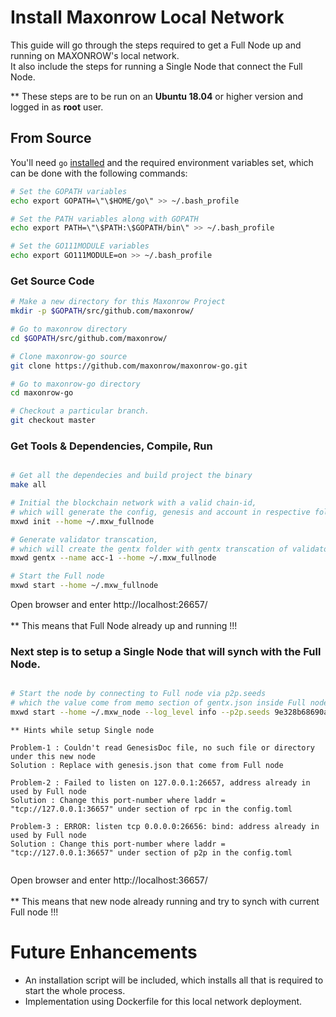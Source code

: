 

# Install Maxonrow Local Network 
This guide will go through the steps required to get a Full Node up and running on MAXONROW's local network.<br/>
It also include the steps for running a Single Node that connect the Full Node.

** These steps are to be run on an **Ubuntu 18.04** or higher version and logged in as **root** user.


## From Source

You'll need `go` [installed](https://golang.org/doc/install) and the required
environment variables set, which can be done with the following commands:

```sh
# Set the GOPATH variables
echo export GOPATH=\"\$HOME/go\" >> ~/.bash_profile

# Set the PATH variables along with GOPATH
echo export PATH=\"\$PATH:\$GOPATH/bin\" >> ~/.bash_profile

# Set the GO111MODULE variables
echo export GO111MODULE=on >> ~/.bash_profile
```

### Get Source Code

```sh
# Make a new directory for this Maxonrow Project
mkdir -p $GOPATH/src/github.com/maxonrow/

# Go to maxonrow directory
cd $GOPATH/src/github.com/maxonrow/

# Clone maxonrow-go source 
git clone https://github.com/maxonrow/maxonrow-go.git

# Go to maxonrow-go directory
cd maxonrow-go

# Checkout a particular branch.
git checkout master 
```

### Get Tools & Dependencies, Compile, Run

```sh

# Get all the dependecies and build project the binary
make all

# Initial the blockchain network with a valid chain-id, 
# which will generate the config, genesis and account in respective folder
mxwd init --home ~/.mxw_fullnode

# Generate validator transcation, 
# which will create the gentx folder with gentx transcation of validator account-1
mxwd gentx --name acc-1 --home ~/.mxw_fullnode

# Start the Full node
mxwd start --home ~/.mxw_fullnode

```

Open browser and enter http://localhost:26657/<br/><br/>
** This means that Full Node already up and running !!!


### Next step is to setup a Single Node that will synch with the Full Node.

```sh

# Start the node by connecting to Full node via p2p.seeds 
# which the value come from memo section of gentx.json inside Full node  
mxwd start --home ~/.mxw_node --log_level info --p2p.seeds 9e328b68690ad433ebcd51e83c38df12530716d3@192.168.20.42:26656

```

```
** Hints while setup Single node

Problem-1 : Couldn't read GenesisDoc file, no such file or directory under this new node
Solution : Replace with genesis.json that come from Full node

Problem-2 : Failed to listen on 127.0.0.1:26657, address already in used by Full node
Solution : Change this port-number where laddr = "tcp://127.0.0.1:36657" under section of rpc in the config.toml 

Problem-3 : ERROR: listen tcp 0.0.0.0:26656: bind: address already in used by Full node
Solution : Change this port-number where laddr = "tcp://127.0.0.1:36657" under section of p2p in the config.toml 


```


Open browser and enter http://localhost:36657/<br/><br/>
** This means that new node already running and try to synch with current Full node !!!


# Future Enhancements

* An installation script will be included, which installs all that is required to start the whole process.
* Implementation using Dockerfile for this local network deployment.  